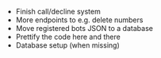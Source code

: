 * Finish call/decline system
* More endpoints to e.g. delete numbers
* Move registered bots JSON to a database
* Prettify the code here and there
* Database setup (when missing)
